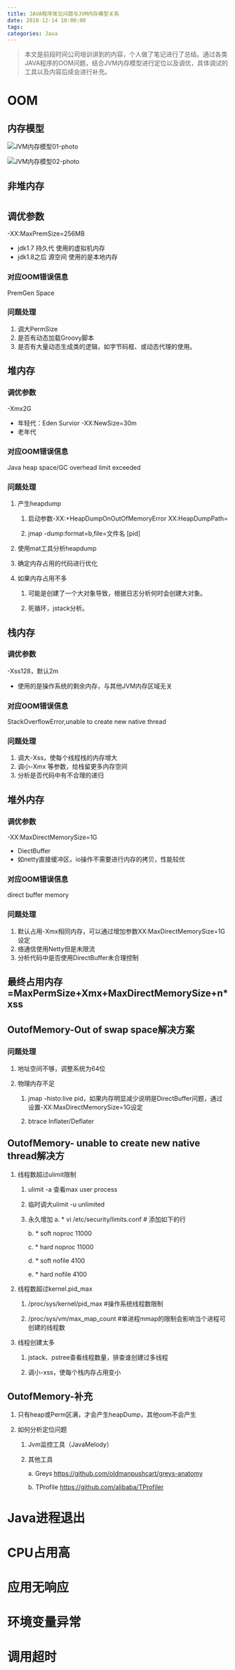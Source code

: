 ```yaml
---
title: JAVA程序常见问题与JVM内存模型关系
date: 2018-12-14 10:00:00
tags:
categories: Java
---
```


> 本文是前段时间公司培训讲到的内容，个人做了笔记进行了总结。通过各类JAVA程序的OOM问题，结合JVM内存模型进行定位以及调优，具体调试的工具以及内容后续会进行补充。

<!-- more -->

# OOM

## 内存模型
![JVM内存模型01-photo](/image/JVM内存模型01.png)

![JVM内存模型02-photo](/image/JVM内存模型02.png)

## 非堆内存
#
## 调优参数
-XX:MaxPremSize=256MB
* jdk1.7 持久代 使用的虚拟机内存
* jdk1.8之后 源空间 使用的是本地内存
### 对应OOM错误信息
PremGen Space
### 问题处理
1. 调大PermSize
2. 是否有动态加载Groovy脚本
3. 是否有大量动态生成类的逻辑，如字节码框、或动态代理的使用。

## 堆内存
### 调优参数
-Xmx2G
* 年轻代：Eden Survior -XX:NewSize=30m
* 老年代
### 对应OOM错误信息
Java heap space/GC overhead limit exceeded
### 问题处理
1. 产生heapdump 

    1) 启动参数-XX:+HeapDumpOnOutOfMemoryError XX:HeapDumpPath=

    2) jmap -dump:format=b,file=文件名 [pid] 
2. 使用mat工具分析heapdump
3. 确定内存占用的代码进行优化
4. 如果内存占用不多

    1) 可能是创建了一个大对象导致，根据日志分析何时会创建大对象。

    2) 死循环，jstack分析。

## 栈内存
### 调优参数
-Xss128，默认2m
* 使用的是操作系统的剩余内存，与其他JVM内存区域无关
### 对应OOM错误信息
StackOverflowError,unable to create new native thread
### 问题处理
1. 调大-Xss，使每个线程栈的内存增大
2. 调小-Xmx 等参数，给栈留更多内存空间
3. 分析是否代码中有不合理的递归

## 堆外内存
### 调优参数
-XX:MaxDirectMemorySize=1G
* DiectBuffer
* 如netty直接缓冲区，io操作不需要进行内存的拷贝，性能较优
### 对应OOM错误信息
direct buffer memory
### 问题处理
1. 默认占用-Xmx相同内存，可以通过增加参数XX:MaxDirectMemorySize=1G设定
2. 络通信使用Netty但是未限流
3. 分析代码中是否使用DirectBuffer未合理控制

## 最终占用内存=MaxPermSize+Xmx+MaxDirectMemorySize+n*xss

## OutofMemory-Out of swap space解决方案
### 问题处理
1. 地址空间不够，调整系统为64位
2. 物理内存不足

    1) jmap -histo:live pid，如果内存明显减少说明是DirectBuffer问题，通过设置-XX:MaxDirectMemorySize=1G设定

    2) btrace Inflater/Deflater

## OutofMemory- unable to create new native thread解决方
1. 线程数超过ulimit限制

    1) ulimit -a 查看max user process
    
    2) 临时调大ulimit -u unlimited

    3) 永久增加 
        a. * vi /etc/security/limits.conf # 添加如下的行

        b. * soft noproc 11000

        c. * hard noproc 11000

        d. * soft nofile 4100

        e. * hard nofile 4100

2. 线程数超过kernel.pid_max

    1) /proc/sys/kernel/pid_max #操作系统线程数限制

    2) /proc/sys/vm/max_map_count #单进程mmap的限制会影响当个进程可创建的线程数

3. 线程创建太多

    1) jstack、pstree查看线程数量，排查谁创建过多线程

    2) 调小-xss，使每个栈内存占用变小

## OutofMemory-补充
1. 只有heap或Perm区满，才会产生heapDump，其他oom不会产生
2. 如何分析定位问题

    1) Jvm监控工具（JavaMelody）

    2) 其他工具 

        a. Greys https://github.com/oldmanpushcart/greys-anatomy

        b. TProfile https://github.com/alibaba/TProfiler

# Java进程退出

# CPU占用高

# 应用无响应

# 环境变量异常

# 调用超时
